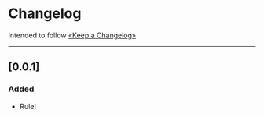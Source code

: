 Changelog
=========

Intended to follow [«Keep a Changelog»](https://keepachangelog.com/en/)

----

## [0.0.1]

### Added

- Rule!
